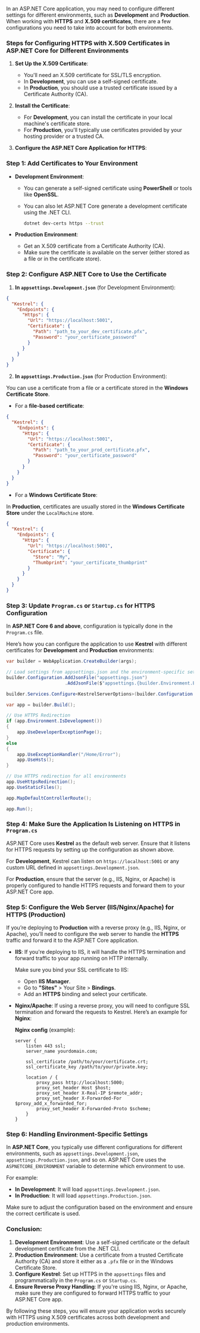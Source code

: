 In an ASP.NET Core application, you may need to configure different settings for different environments, such as **Development** and **Production**. When working with **HTTPS** and **X.509 certificates**, there are a few configurations you need to take into account for both environments.

### Steps for Configuring HTTPS with X.509 Certificates in ASP.NET Core for Different Environments

1. **Set Up the X.509 Certificate**:
   - You'll need an X.509 certificate for SSL/TLS encryption.
   - In **Development**, you can use a self-signed certificate.
   - In **Production**, you should use a trusted certificate issued by a Certificate Authority (CA).

2. **Install the Certificate**:
   - For **Development**, you can install the certificate in your local machine's certificate store.
   - For **Production**, you'll typically use certificates provided by your hosting provider or a trusted CA.

3. **Configure the ASP.NET Core Application for HTTPS**:

### Step 1: Add Certificates to Your Environment

- **Development Environment**:
  - You can generate a self-signed certificate using **PowerShell** or tools like **OpenSSL**.
  - You can also let ASP.NET Core generate a development certificate using the .NET CLI.

    ```bash
    dotnet dev-certs https --trust
    ```

- **Production Environment**:
  - Get an X.509 certificate from a Certificate Authority (CA).
  - Make sure the certificate is available on the server (either stored as a file or in the certificate store).

### Step 2: Configure ASP.NET Core to Use the Certificate

1. **In `appsettings.Development.json`** (for Development Environment):

```json
{
  "Kestrel": {
    "Endpoints": {
      "Https": {
        "Url": "https://localhost:5001",
        "Certificate": {
          "Path": "path_to_your_dev_certificate.pfx",
          "Password": "your_certificate_password"
        }
      }
    }
  }
}
```

2. **In `appsettings.Production.json`** (for Production Environment):

You can use a certificate from a file or a certificate stored in the **Windows Certificate Store**.

- For a **file-based certificate**:

```json
{
  "Kestrel": {
    "Endpoints": {
      "Https": {
        "Url": "https://localhost:5001",
        "Certificate": {
          "Path": "path_to_your_prod_certificate.pfx",
          "Password": "your_certificate_password"
        }
      }
    }
  }
}
```

- For a **Windows Certificate Store**:

In **Production**, certificates are usually stored in the **Windows Certificate Store** under the `LocalMachine` store.

```json
{
  "Kestrel": {
    "Endpoints": {
      "Https": {
        "Url": "https://localhost:5001",
        "Certificate": {
          "Store": "My",
          "Thumbprint": "your_certificate_thumbprint"
        }
      }
    }
  }
}
```

### Step 3: Update `Program.cs` or `Startup.cs` for HTTPS Configuration

In **ASP.NET Core 6 and above**, configuration is typically done in the `Program.cs` file.

Here’s how you can configure the application to use **Kestrel** with different certificates for **Development** and **Production** environments:

```csharp
var builder = WebApplication.CreateBuilder(args);

// Load settings from appsettings.json and the environment-specific settings
builder.Configuration.AddJsonFile("appsettings.json")
                      .AddJsonFile($"appsettings.{builder.Environment.EnvironmentName}.json", optional: true);

builder.Services.Configure<KestrelServerOptions>(builder.Configuration.GetSection("Kestrel"));

var app = builder.Build();

// Use HTTPS Redirection
if (app.Environment.IsDevelopment())
{
    app.UseDeveloperExceptionPage();
}
else
{
    app.UseExceptionHandler("/Home/Error");
    app.UseHsts();
}

// Use HTTPS redirection for all environments
app.UseHttpsRedirection();
app.UseStaticFiles();

app.MapDefaultControllerRoute();

app.Run();
```

### Step 4: Make Sure the Application Is Listening on HTTPS in `Program.cs`

ASP.NET Core uses **Kestrel** as the default web server. Ensure that it listens for HTTPS requests by setting up the configuration as shown above.

For **Development**, Kestrel can listen on `https://localhost:5001` or any custom URL defined in `appsettings.Development.json`.

For **Production**, ensure that the server (e.g., IIS, Nginx, or Apache) is properly configured to handle HTTPS requests and forward them to your ASP.NET Core app.

### Step 5: Configure the Web Server (IIS/Nginx/Apache) for HTTPS (Production)

If you’re deploying to **Production** with a reverse proxy (e.g., IIS, Nginx, or Apache), you’ll need to configure the web server to handle the **HTTPS** traffic and forward it to the ASP.NET Core application.

- **IIS**: If you're deploying to IIS, it will handle the HTTPS termination and forward traffic to your app running on HTTP internally.
  
  Make sure you bind your SSL certificate to IIS:
  - Open **IIS Manager**.
  - Go to **"Sites"** > Your Site > **Bindings**.
  - Add an **HTTPS** binding and select your certificate.

- **Nginx/Apache**: If using a reverse proxy, you will need to configure SSL termination and forward the requests to Kestrel. Here’s an example for **Nginx**:

  **Nginx config** (example):
  ```nginx
  server {
      listen 443 ssl;
      server_name yourdomain.com;

      ssl_certificate /path/to/your/certificate.crt;
      ssl_certificate_key /path/to/your/private.key;

      location / {
          proxy_pass http://localhost:5000;
          proxy_set_header Host $host;
          proxy_set_header X-Real-IP $remote_addr;
          proxy_set_header X-Forwarded-For $proxy_add_x_forwarded_for;
          proxy_set_header X-Forwarded-Proto $scheme;
      }
  }
  ```

### Step 6: Handling Environment-Specific Settings

In **ASP.NET Core**, you typically use different configurations for different environments, such as `appsettings.Development.json`, `appsettings.Production.json`, and so on. ASP.NET Core uses the `ASPNETCORE_ENVIRONMENT` variable to determine which environment to use.

For example:

- **In Development**: It will load `appsettings.Development.json`.
- **In Production**: It will load `appsettings.Production.json`.

Make sure to adjust the configuration based on the environment and ensure the correct certificate is used.

### Conclusion:

1. **Development Environment**: Use a self-signed certificate or the default development certificate from the .NET CLI.
2. **Production Environment**: Use a certificate from a trusted Certificate Authority (CA) and store it either as a `.pfx` file or in the Windows Certificate Store.
3. **Configure Kestrel**: Set up HTTPS in the `appsettings` files and programmatically in the `Program.cs` or `Startup.cs`.
4. **Ensure Reverse Proxy Handling**: If you're using IIS, Nginx, or Apache, make sure they are configured to forward HTTPS traffic to your ASP.NET Core app.

By following these steps, you will ensure your application works securely with HTTPS using X.509 certificates across both development and production environments.